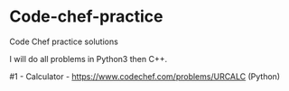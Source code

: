 # Code-chef-practice
Code Chef practice solutions

I will do all problems in Python3 then C++.

#1 - Calculator - https://www.codechef.com/problems/URCALC (Python)

